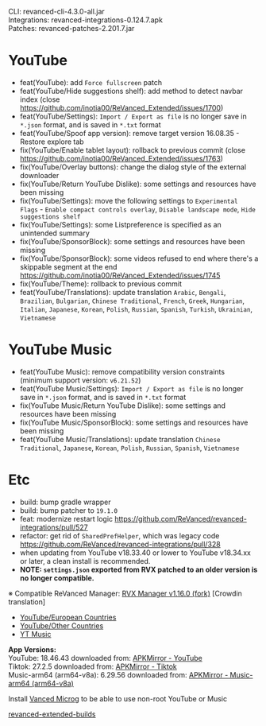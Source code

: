 CLI: revanced-cli-4.3.0-all.jar  
Integrations: revanced-integrations-0.124.7.apk  
Patches: revanced-patches-2.201.7.jar  

YouTube
==
- feat(YouTube): add `Force fullscreen` patch
- feat(YouTube/Hide suggestions shelf): add method to detect navbar index (close https://github.com/inotia00/ReVanced_Extended/issues/1700)
- feat(YouTube/Settings): `Import / Export as file` is no longer save in `*.json` format, and is saved in `*.txt` format
- feat(YouTube/Spoof app version): remove target version 16.08.35 - Restore explore tab
- fix(YouTube/Enable tablet layout): rollback to previous commit (close https://github.com/inotia00/ReVanced_Extended/issues/1763)
- fix(YouTube/Overlay buttons): change the dialog style of the external downloader
- fix(YouTube/Return YouTube Dislike): some settings and resources have been missing
- fix(YouTube/Settings): move the following settings to `Experimental Flags` - `Enable compact controls overlay`, `Disable landscape mode`, `Hide suggestions shelf`
- fix(YouTube/Settings): some Listpreference is specified as an unintended summary
- fix(YouTube/SponsorBlock): some settings and resources have been missing
- fix(YouTube/SponsorBlock): some videos refused to end where there's a skippable segment at the end https://github.com/inotia00/ReVanced_Extended/issues/1745
- fix(YouTube/Theme): rollback to previous commit
- feat(YouTube/Translations): update translation
`Arabic`, `Bengali`, `Brazilian`, `Bulgarian`, `Chinese Traditional`, `French`, `Greek`, `Hungarian`, `Italian`, `Japanese`, `Korean`, `Polish`, `Russian`, `Spanish`, `Turkish`, `Ukrainian`, `Vietnamese`


YouTube Music
==
- feat(YouTube Music): remove compatibility version constraints (minimum support version: `v6.21.52`)
- feat(YouTube Music/Settings): `Import / Export as file` is no longer save in `*.json` format, and is saved in `*.txt` format
- fix(YouTube Music/Return YouTube Dislike): some settings and resources have been missing
- fix(YouTube Music/SponsorBlock): some settings and resources have been missing
- feat(YouTube Music/Translations): update translation
`Chinese Traditional`, `Japanese`, `Korean`, `Polish`, `Russian`, `Spanish`, `Vietnamese`


Etc
==
- build: bump gradle wrapper
- build: bump patcher to `19.1.0`
- feat: modernize restart logic https://github.com/ReVanced/revanced-integrations/pull/527
- refactor: get rid of `SharedPrefHelper`, which was legacy code https://github.com/ReVanced/revanced-integrations/pull/328
- when updating from YouTube v18.33.40 or lower to YouTube v18.34.xx or later, a clean install is recommended.
- **NOTE: `settings.json` exported from RVX patched to an older version is no longer compatible.**

※ Compatible ReVanced Manager: [RVX Manager v1.16.0 (fork)](https://github.com/inotia00/revanced-manager/releases/tag/v1.16.0)
[Crowdin translation]
- [YouTube/European Countries](https://crowdin.com/project/revancedextendedeu)
- [YouTube/Other Countries](https://crowdin.com/project/revancedextended)
- [YT Music](https://crowdin.com/project/revanced-music-extended)

  
**App Versions:**  
YouTube: 18.46.43
downloaded from: [APKMirror - YouTube](https://www.apkmirror.com/apk/google-inc/youtube/youtube-18-46-43-release/youtube-18-46-43-android-apk-download/)  
Tiktok: 27.2.5
downloaded from: [APKMirror - Tiktok](https://www.apkmirror.com/apk/tiktok-pte-ltd/tik-tok-including-musical-ly/tik-tok-including-musical-ly-27-2-5-release/tiktok-27-2-5-android-apk-download/)  
Music-arm64 (arm64-v8a): 6.29.56
downloaded from: [APKMirror - Music-arm64 (arm64-v8a)](https://www.apkmirror.com/apk/google-inc/youtube-music/youtube-music-6-29-56-release/youtube-music-6-29-56-android-apk-download/)  

Install [Vanced Microg](https://github.com/inotia00/VancedMicroG/releases) to be able to use non-root YouTube or Music  

[revanced-extended-builds](https://github.com/E85Addict/revanced-extended-builds)  

